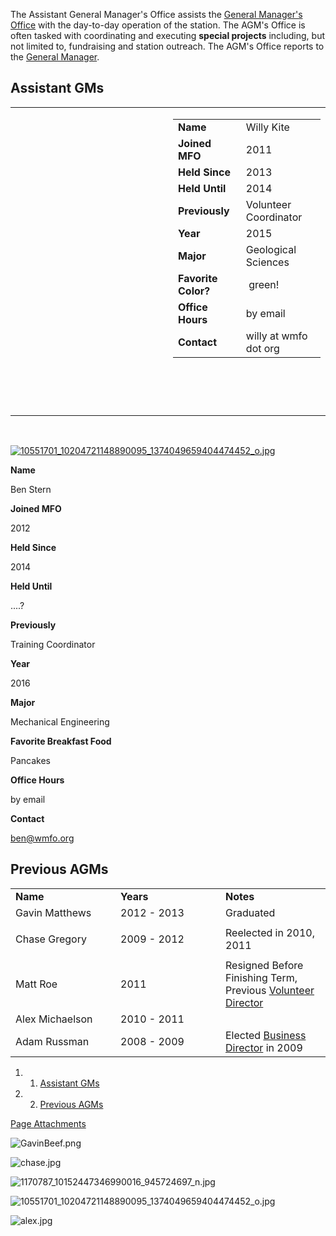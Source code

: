 The Assistant General Manager's Office assists the [General Manager's Office](https://wiki.wmfo.org/About_WMFO/Executive_Board/GM's_Office "Executive Board/GM's Office") with the day-to-day operation of the station. The AGM's Office is often tasked with coordinating and executing **special projects** including, but not limited to, fundraising and station outreach. The AGM's Office reports to the [General Manager](https://wiki.wmfo.org/About_WMFO/Executive_Board/GM's_Office "GM's Office").

Assistant GMs
-------------

<table>
<col width="50%" />
<col width="50%" />
<tbody>
<tr class="odd">
<td align="left"><a href="https://wiki.wmfo.org/@api/deki/files/531/=1170787_10152447346990016_945724697_n.jpg" title="1170787_10152447346990016_945724697_n.jpg"><embed src="https://wiki.wmfo.org/@api/deki/files/531/=1170787_10152447346990016_945724697_n.jpg?size=webview" /></a></td>
<td align="left"><table>
<tbody>
<tr class="odd">
<td align="left"><strong>Name</strong></td>
<td align="left">Willy Kite</td>
</tr>
<tr class="even">
<td align="left"><strong>Joined MFO</strong></td>
<td align="left">2011</td>
</tr>
<tr class="odd">
<td align="left"><strong>Held Since</strong></td>
<td align="left">2013</td>
</tr>
<tr class="even">
<td align="left"><strong>Held Until</strong></td>
<td align="left">2014</td>
</tr>
<tr class="odd">
<td align="left"><strong>Previously</strong></td>
<td align="left">Volunteer Coordinator</td>
</tr>
<tr class="even">
<td align="left"><strong>Year</strong></td>
<td align="left">2015</td>
</tr>
<tr class="odd">
<td align="left"><strong>Major</strong></td>
<td align="left">Geological Sciences</td>
</tr>
<tr class="even">
<td align="left"><strong>Favorite Color?</strong></td>
<td align="left"> green!</td>
</tr>
<tr class="odd">
<td align="left"><strong>Office Hours</strong></td>
<td align="left">by email</td>
</tr>
<tr class="even">
<td align="left"><strong>Contact</strong></td>
<td align="left"><script type="text/javascript">
<!--
h='&#x77;&#x6d;&#102;&#x6f;&#46;&#x6f;&#114;&#x67;';a='&#64;';n='&#x77;&#x69;&#108;&#108;&#x79;';e=n+a+h;
document.write('<a h'+'ref'+'="ma'+'ilto'+':'+e+'">'+e+'<\/'+'a'+'>');
// -->
</script><noscript>&#x77;&#x69;&#108;&#108;&#x79;&#32;&#x61;&#116;&#32;&#x77;&#x6d;&#102;&#x6f;&#32;&#100;&#x6f;&#116;&#32;&#x6f;&#114;&#x67;</noscript></td>
</tr>
</tbody>
</table>
<p> </p>
<p> </p></td>
</tr>
</tbody>
</table>

 

[![10551701\_10204721148890095\_1374049659404474452\_o.jpg](https://wiki.wmfo.org/@api/deki/files/819/=10551701_10204721148890095_1374049659404474452_o.jpg?size=webview)](https://wiki.wmfo.org/@api/deki/files/819/=10551701_10204721148890095_1374049659404474452_o.jpg "10551701_10204721148890095_1374049659404474452_o.jpg")

**Name**

Ben Stern

**Joined MFO**

2012

**Held Since**

2014

**Held Until**

....?

**Previously**

Training Coordinator

**Year**

2016

**Major**

Mechanical Engineering

**Favorite Breakfast Food**

Pancakes

**Office Hours**

by email

**Contact**

[ben@wmfo.org](mailto:ben@wmfo.org "mailto:ben@wmfo.org")
  

Previous AGMs
-------------

<table>
<col width="33%" />
<col width="33%" />
<col width="33%" />
<tbody>
<tr class="odd">
<td align="left"><strong>Name</strong></td>
<td align="left"><strong>Years</strong></td>
<td align="left"><strong>Notes</strong></td>
</tr>
<tr class="even">
<td align="left">Gavin Matthews</td>
<td align="left">2012 - 2013</td>
<td align="left">Graduated</td>
</tr>
<tr class="odd">
<td align="left"><p>Chase Gregory</p></td>
<td align="left">2009 - 2012</td>
<td align="left">Reelected in 2010, 2011</td>
</tr>
<tr class="even">
<td align="left">Matt Roe</td>
<td align="left">2011</td>
<td align="left">Resigned Before Finishing Term, Previous <a href="https://wiki.wmfo.org/About_WMFO/Executive_Board/Program_Dept./Volunteering_Dept." title="Volunteering Dept.">Volunteer Director</a></td>
</tr>
<tr class="odd">
<td align="left">Alex Michaelson</td>
<td align="left">2010 - 2011</td>
<td align="left"> </td>
</tr>
<tr class="even">
<td align="left">Adam Russman</td>
<td align="left">2008 - 2009</td>
<td align="left">Elected <a href="https://wiki.wmfo.org/About_WMFO/Executive_Board/GM&#39;s_Office/Business_Dept." title="Executive Board/GM&#39;s Office/Business Dept.">Business Director</a> in 2009</td>
</tr>
</tbody>
</table>

1.  1. [Assistant GMs](#Assistant_GMs)
2.  2. [Previous AGMs](#Previous_AGMs)

[Page Attachments](https://wiki-files.wmfo.org/About_WMFO/Executive_Board/GM%27s_Office/Asst._GM%27s_Office)

![GavinBeef.png](https://wiki-files.wmfo.org/About_WMFO/Executive_Board/GM%27s_Office/Asst._GM%27s_Office/GavinBeef.png)

![chase.jpg](https://wiki-files.wmfo.org/About_WMFO/Executive_Board/GM%27s_Office/Asst._GM%27s_Office/chase.jpg)

![1170787_10152447346990016_945724697_n.jpg](https://wiki-files.wmfo.org/About_WMFO/Executive_Board/GM%27s_Office/Asst._GM%27s_Office/1170787_10152447346990016_945724697_n.jpg)

![10551701_10204721148890095_1374049659404474452_o.jpg](https://wiki-files.wmfo.org/About_WMFO/Executive_Board/GM%27s_Office/Asst._GM%27s_Office/10551701_10204721148890095_1374049659404474452_o.jpg)

![alex.jpg](https://wiki-files.wmfo.org/About_WMFO/Executive_Board/GM%27s_Office/Asst._GM%27s_Office/alex.jpg)
